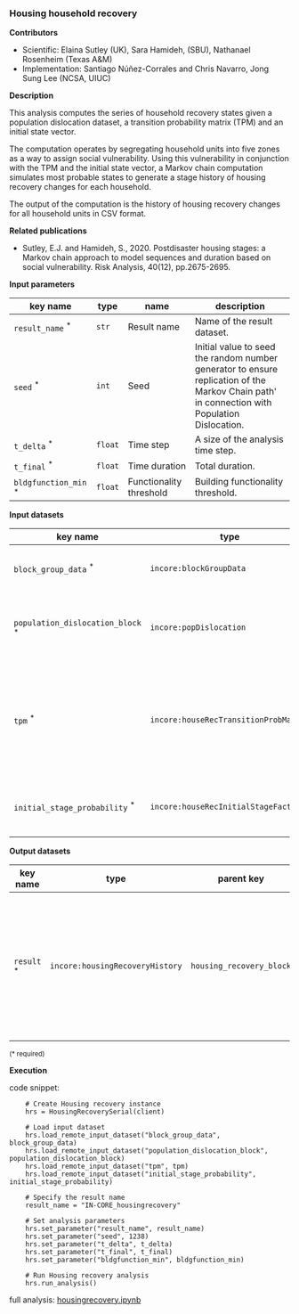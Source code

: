 ### Housing household recovery

**Contributors**

- Scientific: Elaina Sutley (UK), Sara Hamideh, (SBU), Nathanael Rosenheim (Texas A&M)
- Implementation: Santiago Núñez-Corrales and Chris Navarro, Jong Sung Lee (NCSA, UIUC)

**Description**

This analysis computes the series of household recovery states given a population dislocation dataset, 
a transition probability matrix (TPM) and an initial state vector.

The computation operates by segregating household units into five zones as a way to assign social vulnerability. 
Using this vulnerability in conjunction with the TPM and the initial state vector, a Markov chain computation simulates 
most probable states to generate a stage history of housing recovery changes for each household.

The output of the computation is the history of housing recovery changes for all household units in CSV format.

**Related publications**

* Sutley, E.J. and Hamideh, S., 2020. Postdisaster housing stages: a Markov chain approach to model sequences and duration based on social vulnerability. Risk Analysis, 40(12), pp.2675-2695.

**Input parameters**

key name | type | name | description
--- | --- | --- | ---
`result_name` <sup>*</sup> | `str` | Result name | Name of the result dataset.
`seed` <sup>*</sup> | `int` | Seed | Initial value to seed the random number generator to ensure replication of the Markov Chain path'<br>in connection with Population Dislocation.
`t_delta` <sup>*</sup> | `float` | Time step | A size of the analysis time step.
`t_final` <sup>*</sup> | `float` | Time duration | Total duration.
`bldgfunction_min` <sup>*</sup> | `float` | Functionality threshold | Building functionality threshold.

**Input datasets**

key name | type | name | description
--- | --- | --- | ---
`block_group_data` <sup>*</sup> | `incore:blockGroupData` | Block group data | A block group racial distribution dataset.
`population_dislocation_block` <sup>*</sup> | `incore:popDislocation` | Population dislocation | Population dislocation result aggregated to the block group level.
`tpm` <sup>*</sup> | `incore:houseRecTransitionProbMatrix` | Probability matrix | A transition probability matrix that specifies<br>the corresponding Markov chain per social vulnerability level.
`initial_stage_probability` <sup>*</sup> | `incore:houseRecInitialStageFactors` | Mass probability | Initial mass probability function for stage 0 of the Markov Chain.

**Output datasets**

key name | type | parent key | name | description
--- | --- | --- | --- | ---
`result` <sup>*</sup> | `incore:housingRecoveryHistory` | `housing_recovery_block` | Results | A dataset containing results (format: CSV)<br>with housing recovery sequences at the individual household level.

<small>(* required)</small>

**Execution**

code snippet:

```
    # Create Housing recovery instance
    hrs = HousingRecoverySerial(client)

    # Load input dataset
    hrs.load_remote_input_dataset("block_group_data", block_group_data)
    hrs.load_remote_input_dataset("population_dislocation_block", population_dislocation_block)
    hrs.load_remote_input_dataset("tpm", tpm)
    hrs.load_remote_input_dataset("initial_stage_probability", initial_stage_probability)

    # Specify the result name
    result_name = "IN-CORE_housingrecovery"

    # Set analysis parameters
    hrs.set_parameter("result_name", result_name)
    hrs.set_parameter("seed", 1238)
    hrs.set_parameter("t_delta", t_delta)
    hrs.set_parameter("t_final", t_final)
    hrs.set_parameter("bldgfunction_min", bldgfunction_min)

    # Run Housing recovery analysis
    hrs.run_analysis()
```

full analysis: [housingrecovery.ipynb](https://github.com/IN-CORE/incore-docs/blob/master/notebooks/housingrecovery.ipynb)